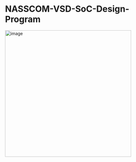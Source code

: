 # NASSCOM-VSD-SoC-Design-Program
<img width="415" alt="image" src="https://github.com/Sagnik1904/NASSCOM-VSD-SoC-Design-Program/assets/143477873/aae6ac19-96ae-4fd5-ba37-f6acc9e8dafd">
